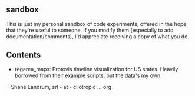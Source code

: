sandbox
-------

This is just my personal sandbox of code experiments, offered in the
hope that they're useful to someone. If you modify them (especially
to add documentation/comments), I'd appreciate receiving a copy of what you do.

Contents
--------

* regarea_maps: Protovis timeline visualization for US states. Heavily
  borrowed from their example scripts, but the data's my own.


--Shane Landrum, srl - at - cliotropic ... org
